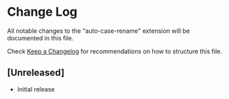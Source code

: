 # Change Log

All notable changes to the "auto-case-rename" extension will be documented in this file.

Check [Keep a Changelog](http://keepachangelog.com/) for recommendations on how to structure this file.

## [Unreleased]

- Initial release